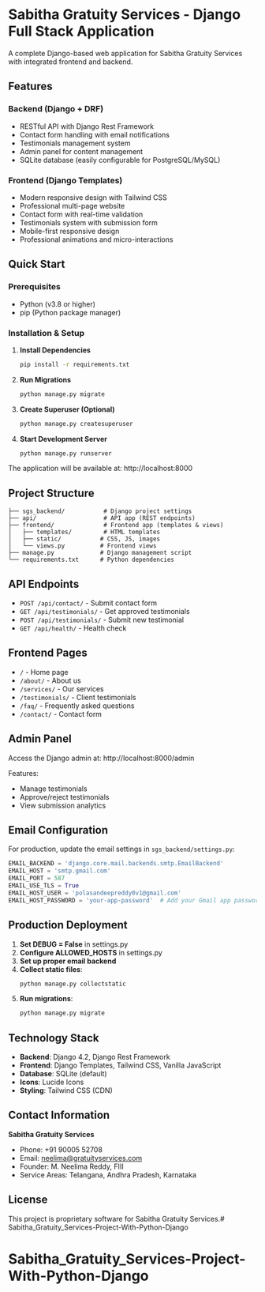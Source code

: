 # Sabitha Gratuity Services - Django Full Stack Application

A complete Django-based web application for Sabitha Gratuity Services with integrated frontend and backend.

## Features

### Backend (Django + DRF)
- RESTful API with Django Rest Framework
- Contact form handling with email notifications
- Testimonials management system
- Admin panel for content management
- SQLite database (easily configurable for PostgreSQL/MySQL)

### Frontend (Django Templates)
- Modern responsive design with Tailwind CSS
- Professional multi-page website
- Contact form with real-time validation
- Testimonials system with submission form
- Mobile-first responsive design
- Professional animations and micro-interactions

## Quick Start

### Prerequisites
- Python (v3.8 or higher)
- pip (Python package manager)

### Installation & Setup

1. **Install Dependencies**
   ```bash
   pip install -r requirements.txt
   ```

2. **Run Migrations**
   ```bash
   python manage.py migrate
   ```

3. **Create Superuser (Optional)**
   ```bash
   python manage.py createsuperuser
   ```

4. **Start Development Server**
   ```bash
   python manage.py runserver
   ```

The application will be available at: http://localhost:8000

## Project Structure

```
├── sgs_backend/           # Django project settings
├── api/                   # API app (REST endpoints)
├── frontend/              # Frontend app (templates & views)
│   ├── templates/         # HTML templates
│   ├── static/           # CSS, JS, images
│   └── views.py          # Frontend views
├── manage.py             # Django management script
└── requirements.txt      # Python dependencies
```

## API Endpoints

- `POST /api/contact/` - Submit contact form
- `GET /api/testimonials/` - Get approved testimonials
- `POST /api/testimonials/` - Submit new testimonial
- `GET /api/health/` - Health check

## Frontend Pages

- `/` - Home page
- `/about/` - About us
- `/services/` - Our services
- `/testimonials/` - Client testimonials
- `/faq/` - Frequently asked questions
- `/contact/` - Contact form

## Admin Panel

Access the Django admin at: http://localhost:8000/admin

Features:
- Manage testimonials
- Approve/reject testimonials
- View submission analytics

## Email Configuration

For production, update the email settings in `sgs_backend/settings.py`:

```python
EMAIL_BACKEND = 'django.core.mail.backends.smtp.EmailBackend'
EMAIL_HOST = 'smtp.gmail.com'
EMAIL_PORT = 587
EMAIL_USE_TLS = True
EMAIL_HOST_USER = 'polasandeepreddy0v1@gmail.com'
EMAIL_HOST_PASSWORD = 'your-app-password'  # Add your Gmail app password
```

## Production Deployment

1. **Set DEBUG = False** in settings.py
2. **Configure ALLOWED_HOSTS** in settings.py
3. **Set up proper email backend**
4. **Collect static files**:
   ```bash
   python manage.py collectstatic
   ```
5. **Run migrations**:
   ```bash
   python manage.py migrate
   ```

## Technology Stack

- **Backend**: Django 4.2, Django Rest Framework
- **Frontend**: Django Templates, Tailwind CSS, Vanilla JavaScript
- **Database**: SQLite (default)
- **Icons**: Lucide Icons
- **Styling**: Tailwind CSS (CDN)

## Contact Information

**Sabitha Gratuity Services**
- Phone: +91 90005 52708
- Email: neelima@gratuityservices.com
- Founder: M. Neelima Reddy, FIII
- Service Areas: Telangana, Andhra Pradesh, Karnataka

## License

This project is proprietary software for Sabitha Gratuity Services.# Sabitha_Gratuity_Services-Project-With-Python-Django
# Sabitha_Gratuity_Services-Project-With-Python-Django
